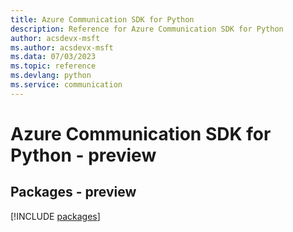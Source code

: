```yaml
---
title: Azure Communication SDK for Python
description: Reference for Azure Communication SDK for Python
author: acsdevx-msft
ms.author: acsdevx-msft
ms.data: 07/03/2023
ms.topic: reference
ms.devlang: python
ms.service: communication
---
```

# Azure Communication SDK for Python - preview
## Packages - preview
[!INCLUDE [packages](communication-index.md)]